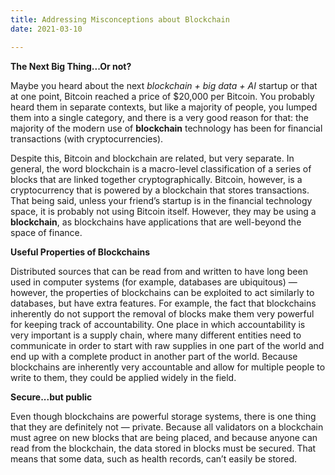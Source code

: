 ```yaml
---
title: Addressing Misconceptions about Blockchain
date: 2021-03-10

---
```


**The Next Big Thing...Or not?**

Maybe you heard about the next _blockchain + big data + AI_ startup or that at one point, Bitcoin reached a price of $20,000 per Bitcoin.  You probably heard them in separate contexts, but like a majority of people, you lumped them into a single category, and there is a very good reason for that: the majority of the modern use of **blockchain** technology has been for financial transactions (with cryptocurrencies). <!-- more --> 


Despite this, Bitcoin and blockchain are related, but very separate.  In general, the word blockchain is a macro-level classification of a series of blocks that are linked together cryptographically.  Bitcoin, however, is a cryptocurrency that is powered by a blockchain that stores transactions.  That being said, unless your friend’s startup is in the financial technology space, it is probably not using Bitcoin itself.  However, they may be using a **blockchain**, as blockchains have applications that are well-beyond the space of finance.  

**Useful Properties of Blockchains**

Distributed sources that can be read from and written to have long been used in computer systems (for example, databases are ubiquitous) — however, the properties of blockchains can be exploited to act similarly to databases, but have extra features.  For example, the fact that blockchains inherently do not support the removal of blocks make them very powerful for keeping track of accountability.  One place in which accountability is very important is a supply chain, where many different entities need to communicate in order to start with raw supplies in one part of the world and end up with a complete product in another part of the world.  Because blockchains are inherently very accountable and allow for multiple people to write to them, they could be applied widely in the field.

**Secure...but public**

Even though blockchains are powerful storage systems, there is one thing that they are definitely not — private.  Because all validators on a blockchain must agree on new blocks that are being placed, and because anyone can read from the blockchain, the data stored in blocks must be secured.  That means that some data, such as health records, can’t easily be stored.   
